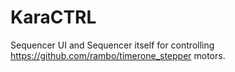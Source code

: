 # KaraCTRL

Sequencer UI and Sequencer itself for controlling <https://github.com/rambo/timerone_stepper> motors.